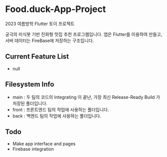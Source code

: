 # Food.duck-App-Project
2023 여름방학 Flutter 토이 프로젝트

궁극의 미식봇 기반 진화형 맛집 추천 프로그램입니다.
앱은 Flutter를 이용하여 만들고, 서버 데이터는 FireBase에 저장하는 구조입니다.

## Current Feature List
- null

## Filesystem Info
- main : 두 팀의 코드의 Integrating 이 끝난, 가장 최신 Release-Ready Build 가 저장된 폴더입니다.
- front : 프론트엔드 팀의 작업에 사용하는 폴더입니다.
- back : 백엔드 팀의 작업에 사용하는 폴더입니다. 


## Todo
- Make app interface and pages
- Firebase integration
